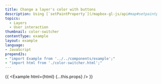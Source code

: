 ```yaml
---
title: Change a layer's color with buttons
description: Using [`setPaintProperty`](/mapbox-gl-js/api#map#setpaintproperty) to change a layer's fill color.
topics:
  - Layers
  - User interaction
thumbnail: color-switcher
contentType: example
layout: example
language:
- JavaScript
prependJs:
- "import Example from '../../components/example';"
- "import html from './color-switcher.html';"
---
```


{{ <Example html={html} {...this.props} /> }}
